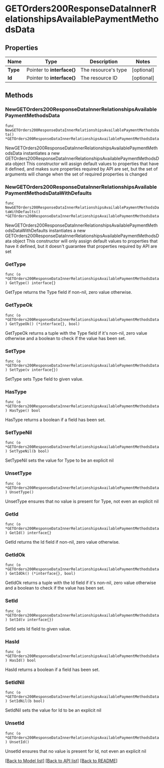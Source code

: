 # GETOrders200ResponseDataInnerRelationshipsAvailablePaymentMethodsData

## Properties

Name | Type | Description | Notes
------------ | ------------- | ------------- | -------------
**Type** | Pointer to **interface{}** | The resource&#39;s type | [optional] 
**Id** | Pointer to **interface{}** | The resource ID | [optional] 

## Methods

### NewGETOrders200ResponseDataInnerRelationshipsAvailablePaymentMethodsData

`func NewGETOrders200ResponseDataInnerRelationshipsAvailablePaymentMethodsData() *GETOrders200ResponseDataInnerRelationshipsAvailablePaymentMethodsData`

NewGETOrders200ResponseDataInnerRelationshipsAvailablePaymentMethodsData instantiates a new GETOrders200ResponseDataInnerRelationshipsAvailablePaymentMethodsData object
This constructor will assign default values to properties that have it defined,
and makes sure properties required by API are set, but the set of arguments
will change when the set of required properties is changed

### NewGETOrders200ResponseDataInnerRelationshipsAvailablePaymentMethodsDataWithDefaults

`func NewGETOrders200ResponseDataInnerRelationshipsAvailablePaymentMethodsDataWithDefaults() *GETOrders200ResponseDataInnerRelationshipsAvailablePaymentMethodsData`

NewGETOrders200ResponseDataInnerRelationshipsAvailablePaymentMethodsDataWithDefaults instantiates a new GETOrders200ResponseDataInnerRelationshipsAvailablePaymentMethodsData object
This constructor will only assign default values to properties that have it defined,
but it doesn't guarantee that properties required by API are set

### GetType

`func (o *GETOrders200ResponseDataInnerRelationshipsAvailablePaymentMethodsData) GetType() interface{}`

GetType returns the Type field if non-nil, zero value otherwise.

### GetTypeOk

`func (o *GETOrders200ResponseDataInnerRelationshipsAvailablePaymentMethodsData) GetTypeOk() (*interface{}, bool)`

GetTypeOk returns a tuple with the Type field if it's non-nil, zero value otherwise
and a boolean to check if the value has been set.

### SetType

`func (o *GETOrders200ResponseDataInnerRelationshipsAvailablePaymentMethodsData) SetType(v interface{})`

SetType sets Type field to given value.

### HasType

`func (o *GETOrders200ResponseDataInnerRelationshipsAvailablePaymentMethodsData) HasType() bool`

HasType returns a boolean if a field has been set.

### SetTypeNil

`func (o *GETOrders200ResponseDataInnerRelationshipsAvailablePaymentMethodsData) SetTypeNil(b bool)`

 SetTypeNil sets the value for Type to be an explicit nil

### UnsetType
`func (o *GETOrders200ResponseDataInnerRelationshipsAvailablePaymentMethodsData) UnsetType()`

UnsetType ensures that no value is present for Type, not even an explicit nil
### GetId

`func (o *GETOrders200ResponseDataInnerRelationshipsAvailablePaymentMethodsData) GetId() interface{}`

GetId returns the Id field if non-nil, zero value otherwise.

### GetIdOk

`func (o *GETOrders200ResponseDataInnerRelationshipsAvailablePaymentMethodsData) GetIdOk() (*interface{}, bool)`

GetIdOk returns a tuple with the Id field if it's non-nil, zero value otherwise
and a boolean to check if the value has been set.

### SetId

`func (o *GETOrders200ResponseDataInnerRelationshipsAvailablePaymentMethodsData) SetId(v interface{})`

SetId sets Id field to given value.

### HasId

`func (o *GETOrders200ResponseDataInnerRelationshipsAvailablePaymentMethodsData) HasId() bool`

HasId returns a boolean if a field has been set.

### SetIdNil

`func (o *GETOrders200ResponseDataInnerRelationshipsAvailablePaymentMethodsData) SetIdNil(b bool)`

 SetIdNil sets the value for Id to be an explicit nil

### UnsetId
`func (o *GETOrders200ResponseDataInnerRelationshipsAvailablePaymentMethodsData) UnsetId()`

UnsetId ensures that no value is present for Id, not even an explicit nil

[[Back to Model list]](../README.md#documentation-for-models) [[Back to API list]](../README.md#documentation-for-api-endpoints) [[Back to README]](../README.md)


